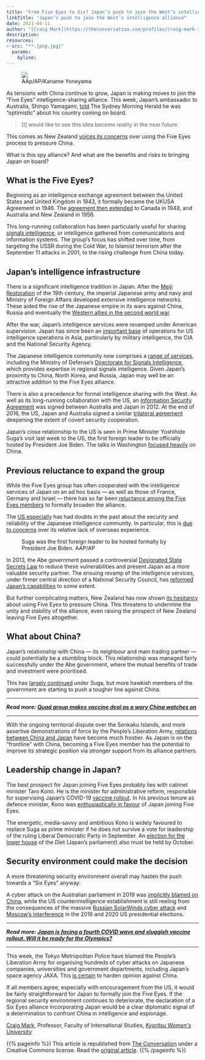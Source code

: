 ```yaml
---
title: "From Five Eyes to Six? Japan’s push to join the West’s intelligence alliance"
linkTitle: "Japan’s push to join the West’s intelligence alliance"
date: 2021-04-11
author: "[Craig Mark](https://theconversation.com/profiles/craig-mark-3560), [Kyoritsu Women's University](https://theconversation.com/institutions/kyoritsu-womens-university-2953)"
description:
resources:
- src: "**.{png,jpg}"
  params:
    byline:
---
```

  <figure>
    <img src="https://images.theconversation.com/files/396270/original/file-20210421-23-tfq13s.jpg?ixlib=rb-1.1.0&q=45&auto=format&w=754&fit=clip" /><figcaption><span class="attribution"><span class="source">AAp/AP/Kaname Yoneyama</span></span></figcaption>
  </figure>

<p>As tensions with China continue to grow, Japan is making moves to join the “Five Eyes” intelligence-sharing alliance. This week, Japan’s ambassador to Australia, Shingo Yamagami, <a href="https://www.smh.com.au/world/asia/japan-should-join-five-eyes-intelligence-network-says-ambassador-20210420-p57kv6.html">told</a> The Sydney Morning Herald he was “optimistic” about his country coming on board. </p>

<blockquote>
<p>[I] would like to see this idea become reality in the near future.</p>
</blockquote>

<p>This comes as New Zealand <a href="https://www.smh.com.au/politics/federal/australia-was-blindsided-when-five-eyes-ally-new-zealand-backed-away-from-china-criticism-20210421-p57l5d.html">voices its concerns</a> over using the Five Eyes process to pressure China. </p>

<p>What is this spy alliance? And what are the benefits and risks to bringing Japan on board? </p>

<h2>What is the Five Eyes?</h2>

<p>Beginning as an intelligence exchange agreement between the United States and United Kingdom in 1943, it formally became the UKUSA Agreement in 1946. The <a href="https://www.dia.mil/News/Articles/Article-View/Article/1861392/this-week-in-dia-history-formation-of-the-fvey-partnership/">agreement then extended</a> to Canada in 1948, and Australia and New Zealand in 1956. </p>

<p>This long-running collaboration has been particularly useful for sharing <a href="https://www.nsa.gov/about/faqs/sigint-faqs/">signals intelligence</a>, or intelligence gathered from communications and information systems. The group’s focus has shifted over time, from targeting the USSR during the Cold War, to Islamist terrorism after the September 11 attacks in 2001, to the rising challenge from China today.</p>

<h2>Japan’s intelligence infrastructure</h2>

<p>There is a significant intelligence tradition in Japan. After the <a href="https://www.history.com/topics/japan/meiji-restoration">Meiji Restoration</a> of the 19th century, the imperial Japanese army and navy and Ministry of Foreign Affairs developed extensive intelligence networks. These aided the rise of the Japanese empire in its wars against China, Russia and eventually the <a href="http://www.nids.mod.go.jp/english/publication/kiyo/pdf/2009/bulletin_e2009_2.pdf">Western allies in the second world war</a>. </p>

<p>After the war, Japan’s intelligence services were revamped under American supervision. Japan has since been an <a href="https://www.afcea.org/site/sites/default/files/files/US%20signals%20intelligence%20(SIGINT)%20activities%20in%20Japan%20_%20A%20Visual%20Guide.pdf">important base</a> of operations for US intelligence operations in Asia, particularly by military intelligence, the CIA and the National Security Agency.</p>

<div data-react-class="Tweet" data-react-props="{&quot;tweetId&quot;:&quot;1384772893154766854&quot;}"></div>

<p>The Japanese intelligence community now comprises a <a href="https://isdp.eu/publication/development-of-japans-intelligence-policy/">range of services</a>, including the Ministry of Defense’s <a href="https://theintercept.com/2018/05/19/japan-dfs-surveillance-agency/">Directorate for Signals Intelligence</a>, which provides expertise in regional signals intelligence. Given Japan’s proximity to China, North Korea, and Russia, Japan may well be an attractive addition to the Five Eyes alliance. </p>

<p>There is also a precedence for formal intelligence sharing with the West. As well as its long-running collaboration with the US, an <a href="https://www.mofa.go.jp/announce/announce/2012/5/0517_01.html">Information Security Agreement</a> was signed between Australia and Japan in 2012. At the end of 2016, the US, Japan and Australia signed a similar <a href="https://dod.defense.gov/Portals/1/Documents/pubs/2016-Australia-Japan-U-S-Trilateral-Information-Sharing-Arrangement-Signing.pdf">trilateral agreement</a> deepening the extent of covert security cooperation.</p>

<p>Japan’s close relationship to the US is seen in Prime Minister Yoshihide Suga’s visit last week to the US, the first foreign leader to be officially hosted by President Joe Biden. The talks in Washington <a href="https://www.newsweek.com/2021/05/07/joe-biden-sees-japans-yoshihide-suga-new-ally-chief-china-tensions-rise-1584541.html">focused heavily</a> on China. </p>

<h2>Previous reluctance to expand the group</h2>

<p>While the Five Eyes group has often cooperated with the intelligence services of Japan on an ad hoc basis — as well as those of France, Germany and Israel — there has so far been <a href="https://www.technadu.com/5-eyes-9-eyes-14-eyes/39452/">reluctance among the Five Eyes members</a> to formally broaden the alliance. </p>

<p>The <a href="https://cis.mit.edu/news-media/news/2019/japanese-spies-once-renowned-have-fallen-hard-times">US especially</a> has had doubts in the past about the security and reliability of the Japanese intelligence community. In particular, this is <a href="https://www.nippon.com/en/in-depth/d00654/">due to concerns</a> over its relative lack of overseas experience.</p>

<figure class="align-center ">
            <img alt="" src="https://images.theconversation.com/files/396419/original/file-20210421-21-1jw00yl.jpg?ixlib=rb-1.1.0&amp;q=45&amp;auto=format&amp;w=754&amp;fit=clip" srcset="https://images.theconversation.com/files/396419/original/file-20210421-21-1jw00yl.jpg?ixlib=rb-1.1.0&amp;q=45&amp;auto=format&amp;w=600&amp;h=481&amp;fit=crop&amp;dpr=1 600w, https://images.theconversation.com/files/396419/original/file-20210421-21-1jw00yl.jpg?ixlib=rb-1.1.0&amp;q=30&amp;auto=format&amp;w=600&amp;h=481&amp;fit=crop&amp;dpr=2 1200w, https://images.theconversation.com/files/396419/original/file-20210421-21-1jw00yl.jpg?ixlib=rb-1.1.0&amp;q=15&amp;auto=format&amp;w=600&amp;h=481&amp;fit=crop&amp;dpr=3 1800w, https://images.theconversation.com/files/396419/original/file-20210421-21-1jw00yl.jpg?ixlib=rb-1.1.0&amp;q=45&amp;auto=format&amp;w=754&amp;h=604&amp;fit=crop&amp;dpr=1 754w, https://images.theconversation.com/files/396419/original/file-20210421-21-1jw00yl.jpg?ixlib=rb-1.1.0&amp;q=30&amp;auto=format&amp;w=754&amp;h=604&amp;fit=crop&amp;dpr=2 1508w, https://images.theconversation.com/files/396419/original/file-20210421-21-1jw00yl.jpg?ixlib=rb-1.1.0&amp;q=15&amp;auto=format&amp;w=754&amp;h=604&amp;fit=crop&amp;dpr=3 2262w" sizes="(min-width: 1466px) 754px, (max-width: 599px) 100vw, (min-width: 600px) 600px, 237px">
            <figcaption>
              <span class="caption">Suga was the first foreign leader to be hosted formally by President Joe Biden.</span>
              <span class="attribution"><span class="source">AAP/AP</span></span>
            </figcaption>
          </figure>

<p>In 2013, the Abe government passed a controversial <a href="https://www.npr.org/sections/parallels/2013/12/31/258655342/japans-state-secrets-law-hailed-by-u-s-denounced-by-japanese">Designated State Secrets Law</a> to reduce these vulnerabilities and present Japan as a more valuable security partner. The ensuing revamp of the intelligence services, under firmer central direction of a National Security Council, has <a href="https://www.swp-berlin.org/fileadmin/contents/products/research_papers/2015_RP02_skk.pdf">reformed Japan’s capabilities</a> to some extent.</p>

<p>But further complicating matters, New Zealand has now shown <a href="https://www.abc.net.au/news/2021-04-19/new-zealand-five-eyes-intelligence-sharing-china-australia/100078834">its hesitancy</a> about using Five Eyes to pressure China.  This threatens to undermine the unity and stability of the alliance, even raising the prospect of New Zealand leaving Five Eyes altogether.</p>

<h2>What about China?</h2>

<p>Japan’s relationship with China — its neighbour and main trading partner —  could potentially be a stumbling block. This relationship was managed fairly successfully under the Abe government, where the mutual benefits of trade and investment were prioritised. </p>

<p>This has <a href="https://www.scmp.com/week-asia/politics/article/3102402/japans-new-pm-seen-balancing-us-china-ties-despite-calls-closer">largely continued</a> under Suga, but more hawkish members of the government are starting to push a tougher line against China.  </p>

<hr>
<p>
  <em>
    <strong>
      Read more:
      <a href="https://theconversation.com/quad-group-makes-vaccine-deal-as-a-wary-china-watches-on-156842">Quad group makes vaccine deal as a wary China watches on</a>
    </strong>
  </em>
</p>
<hr>


<p>With the ongoing territorial dispute over the Senkaku Islands, and more assertive demonstrations of force by the People’s Liberation Army, <a href="https://english.kyodonews.net/news/2020/09/71e56394f329-focus-china-wary-of-japans-pro-taiwan-new-defense-ministers-moves.html">relations between China and Japan</a> have become much frostier. As Japan is on the “frontline” with China, becoming a Five Eyes member has the potential to improve its strategic position via stronger support from its alliance partners. </p>

<h2>Leadership change in Japan?</h2>

<p>The best prospect for Japan joining Five Eyes probably lies with cabinet minister Taro Kono. He is the minister for administrative reform, responsible for supervising Japan’s COVID-19 <a href="https://theconversation.com/japan-is-facing-a-fourth-covid-wave-and-sluggish-vaccine-rollout-will-it-be-ready-for-the-olympics-158700">vaccine rollout</a>. In his previous tenure as defence minister, Kono was <a href="https://asia.nikkei.com/Editor-s-Picks/Interview/Japan-wants-de-facto-Six-Eyes-intelligence-status-defense-chief">enthusiastically in favour</a> of Japan joining Five Eyes. </p>

<p>The energetic, media-savvy and ambitious Kono is widely favoured to replace Suga as prime minister if he does not survive a vote for leadership of the ruling Liberal Democratic Party in September. An <a href="https://mainichi.jp/english/articles/20210118/p2a/00m/0na/018000c">election for the lower house</a> of the Diet (Japan’s parliament) also must be held by October. </p>

<h2>Security environment could make the decision</h2>

<p>A more threatening security environment overall may hasten the push towards a “Six Eyes” anyway. </p>

<p>A cyber attack on the Australian parliament in 2019 was <a href="https://www.sbs.com.au/news/china-reportedly-behind-cyber-attack-on-australian-parliament-and-political-parties">implicitly blamed on China</a>, while the US counterintelligence establishment is still reeling from the consequences of the massive <a href="https://www.npr.org/2021/04/16/988116668/russia-retaliates-against-bidens-new-sanctions-expelling-10-u-s-diplomats">Russian SolarWinds cyber attack</a> and <a href="https://www.npr.org/2021/04/16/988116668/russia-retaliates-against-bidens-new-sanctions-expelling-10-u-s-diplomats">Moscow’s interference</a> in the 2016 and 2020 US presidential elections.</p>

<hr>
<p>
  <em>
    <strong>
      Read more:
      <a href="https://theconversation.com/japan-is-facing-a-fourth-covid-wave-and-sluggish-vaccine-rollout-will-it-be-ready-for-the-olympics-158700">Japan is facing a fourth COVID wave and sluggish vaccine rollout. Will it be ready for the Olympics?</a>
    </strong>
  </em>
</p>
<hr>


<p>This week, the Tokyo Metropolitan Police have blamed the People’s Liberation Army for organising hundreds of cyber attacks on Japanese companies, universities and government departments, including Japan’s space agency JAXA. This <a href="https://www3.nhk.or.jp/nhkworld/en/news/20210420_22/">is certain</a> to harden opinion against China.</p>

<p>If all members agree, especially with encouragement from the US, it would be fairly straightforward for Japan to formally join the Five Eyes. If the regional security environment continues to deteriorate, the declaration of a Six Eyes alliance incorporating Japan would be a clear diplomatic signal of a determination to confront China in intelligence and espionage.<!-- Below is The Conversation's page counter tag. Please DO NOT REMOVE. --><img src="https://counter.theconversation.com/content/159429/count.gif?distributor=republish-lightbox-basic" alt="The Conversation" width="1" height="1" style="border: none !important; box-shadow: none !important; margin: 0 !important; max-height: 1px !important; max-width: 1px !important; min-height: 1px !important; min-width: 1px !important; opacity: 0 !important; outline: none !important; padding: 0 !important; text-shadow: none !important" /><!-- End of code. If you don't see any code above, please get new code from the Advanced tab after you click the republish button. The page counter does not collect any personal data. More info: https://theconversation.com/republishing-guidelines --></p>

<p><span><a href="https://theconversation.com/profiles/craig-mark-3560">Craig Mark</a>, Professor, Faculty of International Studies, <em><a href="https://theconversation.com/institutions/kyoritsu-womens-university-2953">Kyoritsu Women's University</a></em></span></p>

{{% pageinfo %}}
This article is republished from <a href="https://theconversation.com">The Conversation</a> under a Creative Commons license. Read the <a href="https://theconversation.com/from-five-eyes-to-six-japans-push-to-join-the-wests-intelligence-alliance-159429">original article</a>.
{{% /pageinfo %}}
